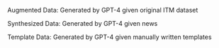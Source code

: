 Augmented Data: Generated by GPT-4 given original ITM dataset

Synthesized Data: Generated by GPT-4 given news

Template Data: Generated by GPT-4 given manually written templates
